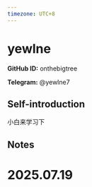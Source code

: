 ```yaml
---
timezone: UTC+8
---
```


# yewlne

**GitHub ID:** onthebigtree

**Telegram:** @yewlne7

## Self-introduction

小白来学习下

## Notes

<!-- Content_START -->

# 2025.07.19


<!-- Content_END -->
